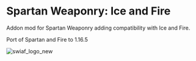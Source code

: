 # Spartan Weaponry: Ice and Fire
Addon mod for Spartan Weaponry adding compatibility with Ice and Fire.

Port of Spartan and Fire to 1.16.5

![swiaf_logo_new](https://user-images.githubusercontent.com/31541291/167636045-658a77d5-6af9-4af8-a819-03fd8ed41d5c.png)
